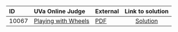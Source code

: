 | ID | UVa Online Judge | External | Link to solution |
|:---|:---|:---|:---:|
| 10067 | [Playing with Wheels](https://onlinejudge.org/index.php?option=com_onlinejudge&Itemid=8&page=show_problem&problem=1008) | [PDF](https://onlinejudge.org/external/100/10067.pdf) | [Solution](https%3A//github.com/versenyi98/programming-contests/tree/master/UVa%20Online%20Judge/10067%2520-%2520Playing%2520with%2520Wheels)|

